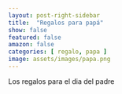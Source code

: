 ```yaml
---
layout: post-right-sidebar
title:  "Regalos para papá"
show: false
featured: false
amazon: false
categories: [ regalo, papa ]
image: assets/images/papa.png
---
```

Los regalos para el dia del padre
